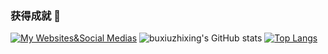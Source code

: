 ### 获得成就 👋
[![My Websites&Social Medias](https://raw.githubusercontent.com/buxiuzhixing/home/dev/screenshots/main.jpg)](https://seedream7649.top)
![buxiuzhixing's GitHub stats](https://github.seedream7649.top/api?username=buxiuzhixing&show_icons=true&theme=radical)
[![Top Langs](https://github.seedream7649.top/api/top-langs/?username=buxiuzhixing&layout=compact)](https://github.com/anuraghazra/github-readme-stats)
<!--
**buxiuzhixing/buxiuzhixing** is a ✨ _special_ ✨ repository because its `README.md` (this file) appears on your GitHub profile.

Here are some ideas to get you started:

- 🔭 I’m currently working on ...
- 🌱 I’m currently learning ...
- 👯 I’m looking to collaborate on ...
- 🤔 I’m looking for help with ...
- 💬 Ask me about ...
- 📫 How to reach me: ...
- 😄 Pronouns: ...
- ⚡ Fun fact: ...
-->
